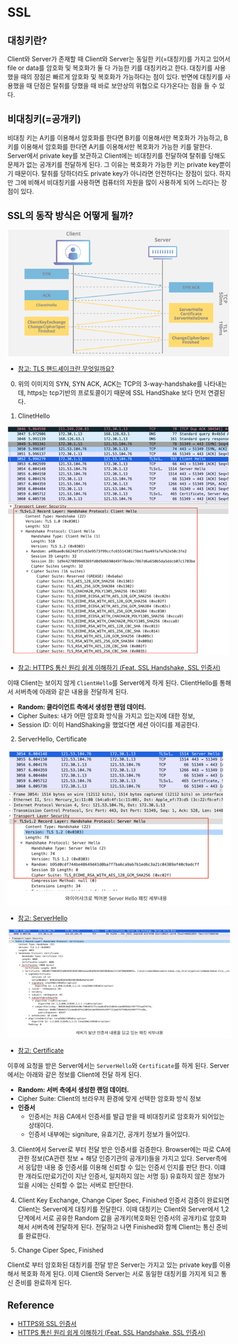 # SSL

## 대칭키란?
Client와 Server가 존재할 때  Client와 Server는 동일한 키(=대칭키)를 가지고 있어서 file or data를 
암호화 및 복호화가 둘 다 가능한 키를 대칭키라고 한다.
대칭키를 사용했을 때의 장점은 빠르게 암호화 및 복호화가 가능하다는 점이 있다. 반면에 대칭키를 사용했을 때 단점은 탈취를 당했을 때 바로 보안상의 위협으로 다가온다는 점을 들 수 있다.

## 비대칭키(=공개키)
비대칭 키는 A키를 이용해서 암호화를 한다면 B키를 이용해서만 복호화가 가능하고, B키를 이용해서 암호화를 한다면 A키를 이용해서만 복호화가 가능한 키를 말한다.
Server에서 private key를 보관하고 Client에는 비대칭키를 전달하여 탈취를 당해도 문제가 없는 공개키를 전달하게 된다. 그 이유는 복호화가 가능한 키는 private key뿐이기 때문이다.
탈취를 당하더라도 private key가 아니라면 안전하다는 장점이 있다. 하지만 그에 비해서 비대칭키를 사용하면 컴퓨터의 자원을 많이 사용하게 되어 느리다는 장점이 있다.

## SSL의 동작 방식은 어떻게 될까?

![hand_shake.png](hand_shake.png)
* [참고: TLS 핸드셰이크란 무엇일까요?](https://www.cloudflare.com/ko-kr/learning/ssl/what-happens-in-a-tls-handshake/)

0. 위의 이미지의 SYN, SYN ACK, ACK는 TCP의 3-way-handshake를 나타내는데, https는 tcp기반의 프로토콜이기 때문에 SSL HandShake 보다 먼저 연결된다. 

1. ClinetHello

![img.png](img.png)
* [참고: HTTPS 통신 원리 쉽게 이해하기 (Feat. SSL Handshake, SSL 인증서)](https://nuritech.tistory.com/25)

이때 Client는 보이지 않게 `ClientHello`를 Server에게 하게 된다. ClientHello를 통해서 서버측에 아래와 같은 내용을 전달하게 된다.
* **Random: 클라이언트 측에서 생성한 랜덤 데이터.**
* Cipher Suites: 내가 어떤 암호화 방식을 가지고 있는지에 대한 정보,   
* Session ID: 이미 HandShaking을 했었다면 세션 아이디를 제공한다.

2. ServerHello, Certificate

![img_1.png](img_1.png)
* [참고: ServerHello](https://nuritech.tistory.com/25)

![img_2.png](img_2.png)
* [참고: Certificate](https://nuritech.tistory.com/25)

이후에 요청을 받은 Server에서는 `ServerHello`와 `Certificate`를 하게 된다.  Server에서는 아래와 같은 정보를 Client에 전달 하게 된다.
* **Random: 서버 측에서 생성한 랜덤 데이터.**
* Cipher Suite: Client의 브라우저 환경에 맞게 선택한 암호화 방식 정보
* **인증서**
  * 인증서는 처음 CA에서 인증서를 발급 받을 때 비대칭키로 암호화가 되어있는 상태이다. 
  * 인증서 내부에는 signiture, 유효기간, 공개키 정보가 들어있다.

3. Client에서 Server로 부터 전달 받은 인증서를 검증한다.
Browser에는 따로 CA에 관한 정보(CA관련 정보 + 해당 인증기관의 공개키)들을 가지고 있다.
Server측에서 응답한 내용 중 인증서를 이용해 신뢰할 수 있는 인증서 인지를 판단 한다. 이떄 한 개라도(만료기간이 지난 인증서, 일치하지 않는 서명 등) 유효하지 않은 정보가 있을 시에는 신뢰할 수 없는 서버로 판단한다.


4. Client Key Exchange, Change Ciper Spec, Finished
인증서 검증이 완료되면 Client는 Server에게 대칭키를 전달한다.
이때 대칭키는 Client와 Server에서 1,2 단계에서 서로 공유한 Random 값을 공개키(복호화된 인증서의 공개키)로 암호화해서 서버측에 전달하게 된다.
전달하고 나면 Finished와 함께 Client는 통신 준비를 완료한다.


5. Change Ciper Spec, Finished

Client로 부터 암호화된 대칭키를 전달 받은 Server는 가지고 있는 private key를 이용해서 복호화 하게 된다.
이제 Client와 Server는 서로 동일한 대칭키를 가지게 되고 통신 준비를 완료하게 된다.



## Reference 
* [HTTPS와 SSL 인증서](https://opentutorials.org/course/228/4894)
* [HTTPS 통신 원리 쉽게 이해하기 (Feat. SSL Handshake, SSL 인증서)](https://nuritech.tistory.com/25)